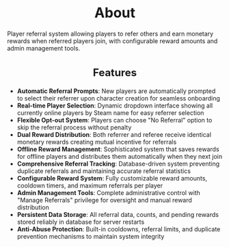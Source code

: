<h1 style="text-align:center; font-size:2rem; font-weight:bold;">About</h1>

Player referral system allowing players to refer others and earn monetary rewards when referred players join, with configurable reward amounts and admin management tools.

<h2 style="text-align:center; font-size:1.5rem; font-weight:bold;">Features</h2>

- **Automatic Referral Prompts**: New players are automatically prompted to select their referrer upon character creation for seamless onboarding
- **Real-time Player Selection**: Dynamic dropdown interface showing all currently online players by Steam name for easy referrer selection
- **Flexible Opt-out System**: Players can choose "No Referral" option to skip the referral process without penalty
- **Dual Reward Distribution**: Both referrer and referee receive identical monetary rewards creating mutual incentive for referrals
- **Offline Reward Management**: Sophisticated system that saves rewards for offline players and distributes them automatically when they next join
- **Comprehensive Referral Tracking**: Database-driven system preventing duplicate referrals and maintaining accurate referral statistics
- **Configurable Reward System**: Fully customizable reward amounts, cooldown timers, and maximum referrals per player
- **Admin Management Tools**: Complete administrative control with "Manage Referrals" privilege for oversight and manual reward distribution
- **Persistent Data Storage**: All referral data, counts, and pending rewards stored reliably in database for server restarts
- **Anti-Abuse Protection**: Built-in cooldowns, referral limits, and duplicate prevention mechanisms to maintain system integrity
